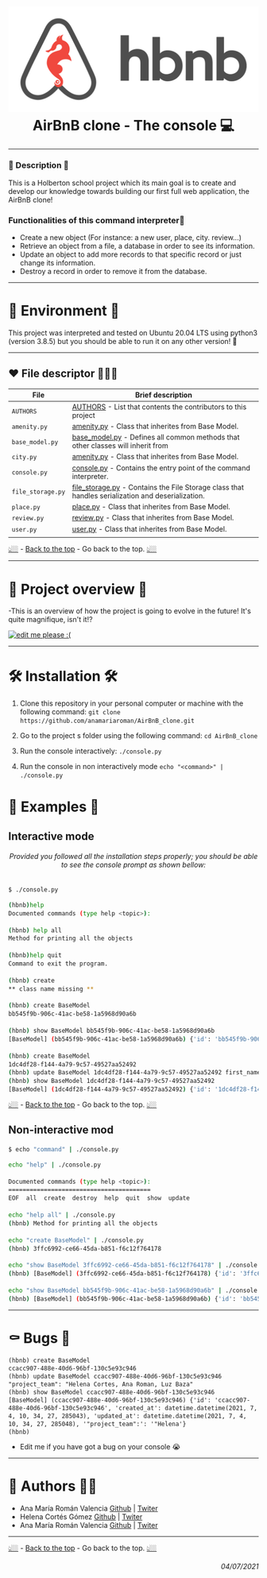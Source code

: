 <h1 align="center">
  <br>
  <a href="https://github.com/anamariaroman/AirBnB_clone"><img src="https://raw.githubusercontent.com/anamariaroman/AirBnB_clone/master/images/hbnb.png" alt="AirBnB logo"></a>
  <br>AirBnB clone - The console 💻 <br>
</h1>

---

### 🐶 Description 💅

This is a Holberton school project which its main goal is to create and develop our knowledge towards building our first full web application, the AirBnB clone!

### Functionalities of this command interpreter📃

- Create a new object (For instance: a new user, place, city. review...)
- Retrieve an object from a file, a database in order to see its information.
- Update an object to add more records to that specific record or just change its information.
- Destroy a record in order to remove it from the database.

---

# 🦩 Environment 🦩

This project was interpreted and tested on Ubuntu 20.04 LTS using python3 (version 3.8.5) but you should be able to run it on any other version! 🙈

---

## ❤️ File descriptor 👩🏻‍🔬

| **File**          | **Brief description**                                                                                                                                                                                           |
| ----------------- | --------------------------------------------------------------------------------------------------------------------------------------------------------------------------------------------------------------- |
| `AUTHORS`         | [AUTHORS](https://github.com/anamariaroman/AirBnB_clone/blob/master/AUTHORS "AUTHORS") - List that contents the contributors to this project                                                                    |
| `amenity.py`      | [amenity.py](https://github.com/anamariaroman/AirBnB_clone/blob/master/models/amenity.py "amenity.py]") - Class that inherites from Base Model.                                                                 |
| `base_model.py`   | [base_model.py](https://github.com/anamariaroman/AirBnB_clone/blob/master/models/base_model.py "base_model.py]") - Defines all common methods that other classes will inherit from                              |
| `city.py`         | [amenity.py](https://github.com/anamariaroman/AirBnB_clone/blob/master/models/city.py "city.py]") - Class that inherites from Base Model.                                                                       |
| `console.py`      | [console.py](https://github.com/anamariaroman/AirBnB_clone/blob/master/console.py "console.py]") - Contains the entry point of the command interpreter.                                                         |
| `file_storage.py` | [file_storage.py](https://github.com/anamariaroman/AirBnB_clone/blob/master/models/engine/file_storage.py "file_storage.py]") - Contains the File Storage class that handles serialization and deserialization. |
| `place.py`        | [place.py](https://github.com/anamariaroman/AirBnB_clone/blob/master/models/place.py "place.py]") - Class that inherites from Base Model.                                                                       |
| `review.py`       | [review.py](https://github.com/anamariaroman/AirBnB_clone/blob/master/models/review.py "review.py]") - Class that inherites from Base Model.                                                                    |
| `user.py`         | [user.py](https://github.com/anamariaroman/AirBnB_clone/blob/master/models/user.py "user.py]") - Class that inherites from Base Model.                                                                          |
|                   |

[👆🏼](https://github.com/anamariaroman/AirBnB_clone# "Back to the top") - [Back to the top](https://github.com/anamariaroman/AirBnB_clone# "Back to the top]") - Go back to the top. [👆🏼](https://github.com/anamariaroman/AirBnB_clone# "Back to the top")

---

# 🦋 Project overview 🦋

-This is an overview of how the project is going to evolve in the future! It's quite magnifique, isn't it!?

<a href="https://github.com/anamariaroman/AirBnB_clone"><img src="https://holbertonintranet.s3.amazonaws.com/uploads/medias/2018/6/815046647d23428a14ca.png?X-Amz-Algorithm=AWS4-HMAC-SHA256&X-Amz-Credential=AKIARDDGGGOUWMNL5ANN%2F20210704%2Fus-east-1%2Fs3%2Faws4_request&X-Amz-Date=20210704T151931Z&X-Amz-Expires=86400&X-Amz-SignedHeaders=host&X-Amz-Signature=f4f6b9016e4de9eed89ae902112ed60fa91c7f3479228145e7cdeb8f3f5a0ec8" alt="edit me please :("></a>

---

# 🛠 Installation 🛠

1.  Clone this repository in your personal computer or machine with the following command:
    `git clone https://github.com/anamariaroman/AirBnB_clone.git`

2.  Go to the project s folder using the following command:
    `cd AirBnB_clone`

3.  Run the console interactively:
    `./console.py`

4.  Run the console in non interactively mode
    `echo "<command>" | ./console.py`

# 🌻 Examples 🌼

## Interactive mode

<h6 align="center">Provided you followed all the installation steps properly;
you should be able to see the console prompt as shown bellow:</h6>

```bash
$ ./console.py
```

```bash
(hbnb)help
Documented commands (type help <topic>):

(hbnb) help all
Method for printing all the objects

(hbnb)help quit
Command to exit the program.

(hbnb) create
** class name missing **

(hbnb) create BaseModel
bb545f9b-906c-41ac-be58-1a5968d90a6b

(hbnb) show BaseModel bb545f9b-906c-41ac-be58-1a5968d90a6b
[BaseModel] (bb545f9b-906c-41ac-be58-1a5968d90a6b) {'id': 'bb545f9b-906c-41ac-be58-1a5968d90a6b', 'created_at': datetime.datetime(2021, 7, 4, 16, 43, 54, 653652), 'updated_at': datetime.datetime(2021, 7, 4, 16, 43, 54, 653836)}

(hbnb) create BaseModel
1dc4df28-f144-4a79-9c57-49527aa52492
(hbnb) update BaseModel 1dc4df28-f144-4a79-9c57-49527aa52492 first_name "Betty"
(hbnb) show BaseModel 1dc4df28-f144-4a79-9c57-49527aa52492
[BaseModel] (1dc4df28-f144-4a79-9c57-49527aa52492) {'id': '1dc4df28-f144-4a79-9c57-49527aa52492', 'created_at': datetime.datetime(2021, 7, 4, 10, 38, 46, 40367), 'updated_at': datetime.datetime(2021, 7, 4, 10, 38, 46, 40374), 'first_name': '"Betty"'}

```

[👆🏼](https://github.com/anamariaroman/AirBnB_clone# "Back to the top") - [Back to the top](https://github.com/anamariaroman/AirBnB_clone# "Back to the top]") - Go back to the top. [👆🏼](https://github.com/anamariaroman/AirBnB_clone# "Back to the top")

## Non-interactive mod

```bash
$ echo "command" | ./console.py
```

```bash
echo "help" | ./console.py

Documented commands (type help <topic>):
========================================
EOF  all  create  destroy  help  quit  show  update

echo "help all" | ./console.py
(hbnb) Method for printing all the objects

echo "create BaseModel" | ./console.py
(hbnb) 3ffc6992-ce66-45da-b851-f6c12f764178

echo "show BaseModel 3ffc6992-ce66-45da-b851-f6c12f764178" | ./console.py
(hbnb) [BaseModel] (3ffc6992-ce66-45da-b851-f6c12f764178) {'id': '3ffc6992-ce66-45da-b851-f6c12f764178', 'created_at': datetime.datetime(2021, 7, 4, 16, 47, 36, 653899), 'updated_at': datetime.datetime(2021, 7, 4, 16, 47, 36, 654149)}

echo "show BaseModel bb545f9b-906c-41ac-be58-1a5968d90a6b" | ./console.py
(hbnb) [BaseModel] (bb545f9b-906c-41ac-be58-1a5968d90a6b) {'id': 'bb545f9b-906c-41ac-be58-1a5968d90a6b', 'created_at': datetime.datetime(2021, 7, 4, 16, 43, 54, 653652), 'updated_at': datetime.datetime(2021, 7, 4, 16, 43, 54, 653836), 'projects_team': 'Ana Maria Roman, Helena Cortes, Luz Baza'}
```

---

# ⚰️ Bugs 🐁
```
(hbnb) create BaseModel
ccacc907-488e-40d6-96bf-130c5e93c946
(hbnb) update BaseModel ccacc907-488e-40d6-96bf-130c5e93c946 "project_team": "Helena Cortes, Ana Roman, Luz Baza"
(hbnb) show BaseModel ccacc907-488e-40d6-96bf-130c5e93c946
[BaseModel] (ccacc907-488e-40d6-96bf-130c5e93c946) {'id': 'ccacc907-488e-40d6-96bf-130c5e93c946', 'created_at': datetime.datetime(2021, 7, 4, 10, 34, 27, 285043), 'updated_at': datetime.datetime(2021, 7, 4, 10, 34, 27, 285048), '"project_team":': '"Helena'}
(hbnb)
```

- Edit me if you have got a bug on your console 😭

---

# 👩 Authors 🏴‍☠️

- Ana María Román Valencia [Github](https://github.com/anamariaroman) | [Twiter](https://twitter.com/AnaMari77939013)
- Helena Cortés Gómez [Github](https://github.com/helectron) | [Twiter](https://twitter.com/helectron)
- Ana María Román Valencia [Github](https://github.com/luzbaza) | [Twiter](https://twitter.com/baza_luz)

---

[👆🏼](https://github.com/anamariaroman/AirBnB_clone# "Back to the top") - [Back to the top](https://github.com/anamariaroman/AirBnB_clone# "Back to the top]") - Go back to the top. [👆🏼](https://github.com/anamariaroman/AirBnB_clone# "Back to the top")

<h6 align="right">04/07/2021</h6>
